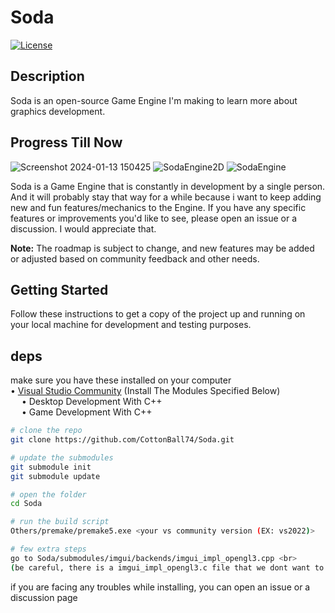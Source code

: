# Soda

[![License](https://img.shields.io/badge/license-MIT-blue.svg)](LICENSE)
## Description

Soda is an open-source Game Engine I'm making to learn more about graphics development. <br>


## Progress Till Now
![Screenshot 2024-01-13 150425](https://github.com/CottonBall74/Soda/assets/64028676/d20d27b9-496f-442f-b62b-59df58f3aea4)
![SodaEngine2D](https://github.com/CottonBall74/Soda/assets/64028676/98a43d97-fb66-4201-8d7d-488a839f04a7)
![SodaEngine](https://github.com/CottonBall74/Soda/assets/64028676/83cd7163-aa3b-4547-9df4-0ef8b37fdfd1)

Soda is a Game Engine that is constantly in development by a single person. And it will probably stay that way for a while because i want to keep adding new and fun features/mechanics to the Engine. If you have any specific features or improvements you'd like to see, please open an issue or a discussion. I would appreciate that.

**Note:** The roadmap is subject to change, and new features may be added or adjusted based on community feedback and other needs.



## Getting Started
Follow these instructions to get a copy of the project up and running on your local machine for development and testing purposes.


## deps
make sure you have these installed on your computer <br>
• [Visual Studio Community](https://visualstudio.microsoft.com/vs/community/) (Install The Modules Specified Below)<br>
 &emsp; • Desktop Development With C++ <br>
 &emsp; • Game Development With C++ <br>


```bash
# clone the repo
git clone https://github.com/CottonBall74/Soda.git

# update the submodules
git submodule init
git submodule update

# open the folder
cd Soda

# run the build script
Others/premake/premake5.exe <your vs community version (EX: vs2022)>

# few extra steps
go to Soda/submodules/imgui/backends/imgui_impl_opengl3.cpp <br>
(be careful, there is a imgui_impl_opengl3.c file that we dont want to edit. The one we want to edit is imgui_impl_opengl3.cpp)
```

if you are facing any troubles while installing, you can open an issue or a discussion page
